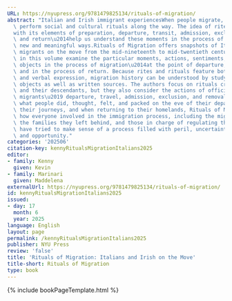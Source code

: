 ```yaml
---
URL: https://nyupress.org/9781479825134/rituals-of-migration/
abstract: "Italian and Irish immigrant experiencesWhen people migrate, they often\
  \ perform social and cultural rituals along the way. The idea of rites of passage\u2014\
  with its elements of preparation, departure, transit, admission, exclusion, expulsion,\
  \ and return\u2014help us understand these moments in the process of migration in\
  \ new and meaningful ways.Rituals of Migration offers snapshots of Italian and Irish\
  \ migrants on the move from the mid-nineteenth to mid-twentieth centuries. The essays\
  \ in this volume examine the particular moments, actions, sentiments, and material\
  \ objects in the process of migration\u2014at the point of departure, in transit,\
  \ and in the process of return. Because rites and rituals feature both nonverbal\
  \ and verbal expression, migration history can be understood by studying physical\
  \ objects as well as written sources. The authors focus on rituals created by migrants\
  \ and their descendants, but they also consider the actions of officials who regulated\
  \ migrants\u2019 departure, travel, admission, exclusion, and removal. By examining\
  \ what people did, thought, felt, and packed on the eve of their departures, during\
  \ their journeys, and when returning to their homelands, Rituals of Migration reveals\
  \ how everyone involved in the immigration process, including the migrants themselves,\
  \ the families they left behind, and those in charge of regulating their mobility,\
  \ have tried to make sense of a process filled with peril, uncertainty, excitement,\
  \ and opportunity."
categories: '202506'
citation-key: kennyRitualsMigrationItalians2025
editor:
- family: Kenny
  given: Kevin
- family: Marinari
  given: Maddelena
externalUrl: https://nyupress.org/9781479825134/rituals-of-migration/
id: kennyRitualsMigrationItalians2025
issued:
- day: 17
  month: 6
  year: 2025
language: English
layout: page
permalink: /kennyRitualsMigrationItalians2025
publisher: NYU Press
review: 'false'
title: 'Rituals of Migration: Italians and Irish on the Move'
title-short: Rituals of Migration
type: book
---
```

{% include bookPageTemplate.html %}